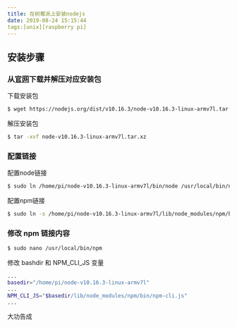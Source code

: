 ```yaml
---
title: 在树莓派上安装nodejs
date: 2019-08-24 15:15:44
tags:[unix][raspberry pi]
---
```

## 安装步骤

### 从[官网](https://nodejs.org/en/download/)下载并解压对应安装包

下载安装包
``` bash
$ wget https://nodejs.org/dist/v10.16.3/node-v10.16.3-linux-armv7l.tar.xz
```

解压安装包
``` bash
$ tar -xvf node-v10.16.3-linux-armv7l.tar.xz
```

### 配置链接

配置node链接
``` bash
$ sudo ln /home/pi/node-v10.16.3-linux-armv7l/bin/node /usr/local/bin/node
```

配置npm链接
``` bash
$ sudo ln -s /home/pi/node-v10.16.3-linux-armv7l/lib/node_modules/npm/bin/npm /usr/local/bin/npm
```

### 修改 npm 链接内容

``` bash
$ sudo nano /usr/local/bin/npm
```

修改 bashdir 和 NPM_CLI_JS 变量
``` bash
...
basedir="/home/pi/node-v10.16.3-linux-armv7l"
...
NPM_CLI_JS="$basedir/lib/node_modules/npm/bin/npm-cli.js"
...
```

大功告成
